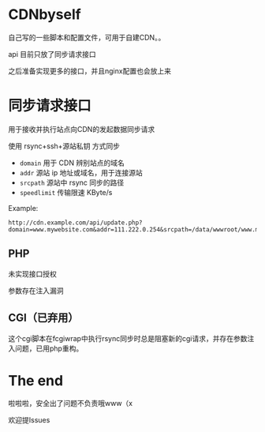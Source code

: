 # CDNbyself

自己写的一些脚本和配置文件，可用于自建CDN。。

api 目前只放了同步请求接口

之后准备实现更多的接口，并且nginx配置也会放上来

# 同步请求接口

用于接收并执行站点向CDN的发起数据同步请求

使用 rsync+ssh+源站私钥 方式同步

 - `domain` 用于 CDN 辨别站点的域名
 - `addr` 源站 ip 地址或域名，用于连接源站
 - `srcpath` 源站中 rsync 同步的路径
 - `speedlimit` 传输限速 KByte/s

Example:
```
http://cdn.example.com/api/update.php?domain=www.mywebsite.com&addr=111.222.0.254&srcpath=/data/wwwroot/www.mywebsite.com&speedlimit=50
```

## PHP

未实现接口授权

参数存在注入漏洞

## CGI（已弃用）

这个cgi脚本在fcgiwrap中执行rsync同步时总是阻塞新的cgi请求，并存在参数注入问题，已用php重构。

# The end

啦啦啦，安全出了问题不负责哦www（x

欢迎提Issues
